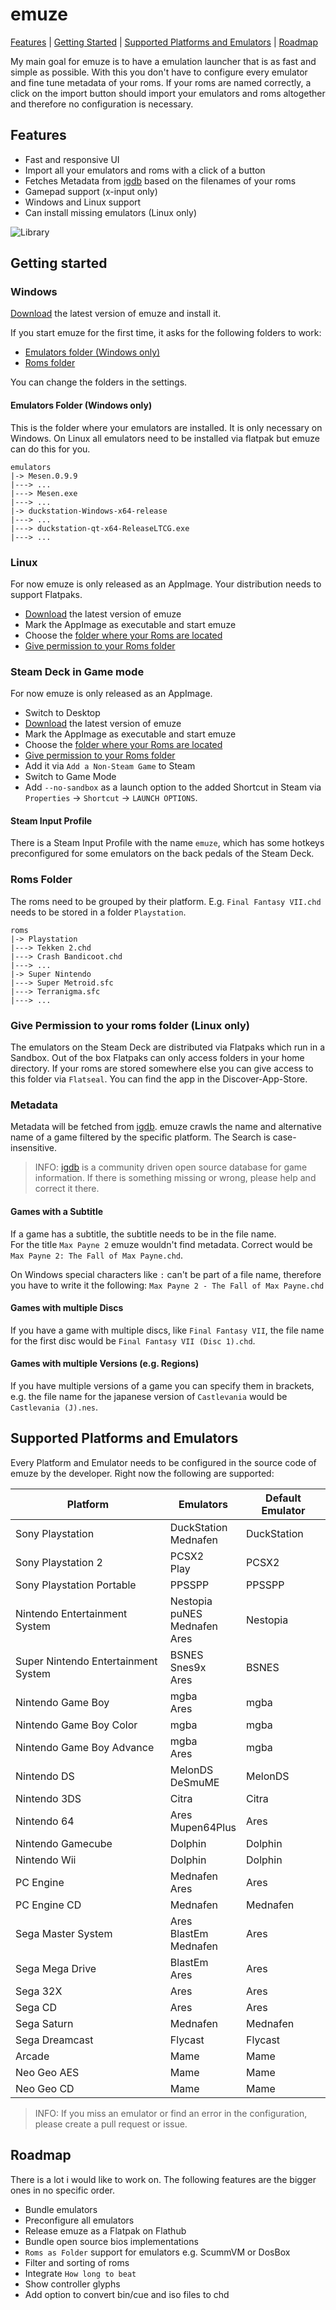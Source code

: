 # emuze
[Features](#features) | [Getting Started](#getting-started) | [Supported Platforms and Emulators](#supported-platforms-and-emulators) | [Roadmap](#roadmap)

My main goal for emuze is to have a emulation launcher that is as fast and simple as possible. With this you don't have to configure every emulator and fine tune metadata of your roms.
If your roms are named correctly, a click on the import button should import your emulators and roms altogether and therefore no configuration is necessary.

## Features

- Fast and responsive UI
- Import all your emulators and roms with a click of a button
- Fetches Metadata from [igdb](https://www.igdb.com) based on the filenames of your roms
- Gamepad support (x-input only)
- Windows and Linux support
- Can install missing emulators (Linux only)

<p>
  <img src="https://github.com/bmsuseluda/emuze/blob/main/screenshots/library.png" alt="Library" />
</p>

## Getting started

### Windows

[Download](https://github.com/bmsuseluda/emuze/releases/latest/emuze.exe) the latest version of emuze and install it.

If you start emuze for the first time, it asks for the following folders to work:

- [Emulators folder (Windows only)](#emulators-folder-windows-only)
- [Roms folder](#roms-folder)

You can change the folders in the settings.

#### Emulators Folder (Windows only)

This is the folder where your emulators are installed. It is only necessary on Windows.
On Linux all emulators need to be installed via flatpak but emuze can do this for you.

```
emulators
|-> Mesen.0.9.9
|---> ...
|---> Mesen.exe
|---> ...
|-> duckstation-Windows-x64-release
|---> ...
|---> duckstation-qt-x64-ReleaseLTCG.exe
|---> ...
```

### Linux

For now emuze is only released as an AppImage. Your distribution needs to support Flatpaks.

- [Download](https://github.com/bmsuseluda/emuze/releases/latest/emuze.AppImage) the latest version of emuze
- Mark the AppImage as executable and start emuze
- Choose the [folder where your Roms are located](#roms-folder)
- [Give permission to your Roms folder](#give-permission-to-your-roms-folder-linux-only)

### Steam Deck in Game mode

For now emuze is only released as an AppImage.

- Switch to Desktop
- [Download](https://github.com/bmsuseluda/emuze/releases/latest/emuze.AppImage) the latest version of emuze
- Mark the AppImage as executable and start emuze
- Choose the [folder where your Roms are located](#roms-folder)
- [Give permission to your Roms folder](#give-permission-to-your-roms-folder-linux-only)
- Add it via `Add a Non-Steam Game` to Steam
- Switch to Game Mode
- Add `--no-sandbox` as a launch option to the added Shortcut in Steam via `Properties` -> `Shortcut` -> `LAUNCH OPTIONS`.

#### Steam Input Profile

There is a Steam Input Profile with the name `emuze`, which has some hotkeys preconfigured for some emulators on the back pedals of the Steam Deck.

### Roms Folder

The roms need to be grouped by their platform. E.g. `Final Fantasy VII.chd` needs to be stored in a folder `Playstation`.

```
roms
|-> Playstation
|---> Tekken 2.chd
|---> Crash Bandicoot.chd
|---> ...
|-> Super Nintendo
|---> Super Metroid.sfc
|---> Terranigma.sfc
|---> ...
```

### Give Permission to your roms folder (Linux only)

The emulators on the Steam Deck are distributed via Flatpaks which run in a Sandbox. Out of the box Flatpaks can only access folders in your home directory.
If your roms are stored somewhere else you can give access to this folder via `Flatseal`. You can find the app in the Discover-App-Store.

### Metadata

Metadata will be fetched from [igdb](https://www.igdb.com). emuze crawls the name and alternative name of a game filtered by the specific platform.
The Search is case-insensitive.

> INFO: [igdb](https://www.igdb.com) is a community driven open source database for game information. If there is something missing or wrong, please help and correct it there.

#### Games with a Subtitle

If a game has a subtitle, the subtitle needs to be in the file name.<br>
For the title `Max Payne 2` emuze wouldn't find metadata. Correct would be `Max Payne 2: The Fall of Max Payne.chd`.

On Windows special characters like `:` can't be part of a file name, therefore you have to write it the following:
`Max Payne 2 - The Fall of Max Payne.chd`

#### Games with multiple Discs

If you have a game with multiple discs, like `Final Fantasy VII`, the file name for the first disc would be `Final Fantasy VII (Disc 1).chd`.

#### Games with multiple Versions (e.g. Regions)

If you have multiple versions of a game you can specify them in brackets, e.g. the file name for the japanese version of `Castlevania` would be `Castlevania (J).nes`.

## Supported Platforms and Emulators

Every Platform and Emulator needs to be configured in the source code of emuze by the developer.
Right now the following are supported:

| Platform     | Emulators | Default Emulator |
|--------------|-----------|------------------|
| Sony Playstation | DuckStation<br>Mednafen | DuckStation |
| Sony Playstation 2 | PCSX2<br>Play | PCSX2 |
| Sony Playstation Portable | PPSSPP | PPSSPP |
| Nintendo Entertainment System | Nestopia<br>puNES<br>Mednafen<br>Ares | Nestopia |
| Super Nintendo Entertainment System | BSNES<br>Snes9x<br>Ares | BSNES |
| Nintendo Game Boy | mgba<br>Ares | mgba |
| Nintendo Game Boy Color | mgba | mgba |
| Nintendo Game Boy Advance | mgba<br>Ares | mgba |
| Nintendo DS | MelonDS<br>DeSmuME | MelonDS |
| Nintendo 3DS | Citra | Citra |
| Nintendo 64 | Ares<br>Mupen64Plus | Ares |
| Nintendo Gamecube | Dolphin | Dolphin |
| Nintendo Wii | Dolphin | Dolphin |
| PC Engine | Mednafen<br>Ares | Ares |
| PC Engine CD | Mednafen | Mednafen |
| Sega Master System | Ares<br>BlastEm<br>Mednafen | Ares |
| Sega Mega Drive | BlastEm<br>Ares | Ares |
| Sega 32X | Ares | Ares |
| Sega CD | Ares | Ares |
| Sega Saturn | Mednafen | Mednafen |
| Sega Dreamcast | Flycast | Flycast |
| Arcade | Mame | Mame |
| Neo Geo AES | Mame | Mame |
| Neo Geo CD | Mame | Mame |

> INFO: If you miss an emulator or find an error in the configuration, please create a pull request or issue.

## Roadmap

There is a lot i would like to work on. The following features are the bigger ones in no specific order.

- Bundle emulators
- Preconfigure all emulators
- Release emuze as a Flatpak on Flathub
- Bundle open source bios implementations
- `Roms as Folder` support for emulators e.g. ScummVM or DosBox
- Filter and sorting of roms
- Integrate `How long to beat`
- Show controller glyphs
- Add option to convert bin/cue and iso files to chd
